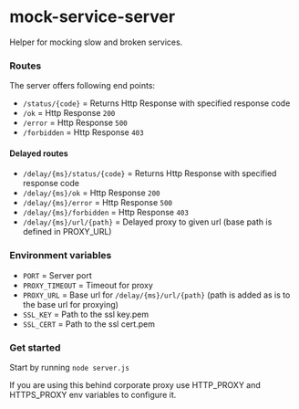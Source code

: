 # mock-service-server

Helper for mocking slow and broken services.

### Routes

The server offers following end points:

* `/status/{code}`              = Returns Http Response with specified response code
* `/ok`                         = Http Response `200`
* `/error`                      = Http Response `500`
* `/forbidden`                  = Http Response `403`

#### Delayed routes

* `/delay/{ms}/status/{code}`   = Returns Http Response with specified response code
* `/delay/{ms}/ok`              = Http Response `200`
* `/delay/{ms}/error`           = Http Response `500`
* `/delay/{ms}/forbidden`       = Http Response `403`
* `/delay/{ms}/url/{path}`      = Delayed proxy to given url (base path is defined in PROXY_URL)

### Environment variables

* `PORT`                        = Server port
* `PROXY_TIMEOUT`               = Timeout for proxy
* `PROXY_URL`                   = Base url for `/delay/{ms}/url/{path}` (path is added as is to the base url for proxying)
* `SSL_KEY`                     = Path to the ssl key.pem
* `SSL_CERT`                    = Path to the ssl cert.pem

### Get started

Start by running `node server.js`

If you are using this behind corporate proxy use HTTP_PROXY and HTTPS_PROXY env variables to configure it.
